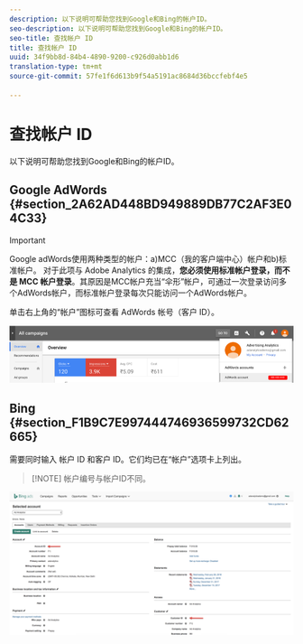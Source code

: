 ```yaml
---
description: 以下说明可帮助您找到Google和Bing的帐户ID。
seo-description: 以下说明可帮助您找到Google和Bing的帐户ID。
seo-title: 查找帐户 ID
title: 查找帐户 ID
uuid: 34f9bb8d-84b4-4890-9200-c926d0abb1d6
translation-type: tm+mt
source-git-commit: 57fe1f6d613b9f54a5191ac8684d36bccfebf4e5

---
```



# 查找帐户 ID

以下说明可帮助您找到Google和Bing的帐户ID。

## Google AdWords {#section_2A62AD448BD949889DB77C2AF3E04C33}

>[!IMPORTANT]
>
>Google adWords使用两种类型的帐户：a)MCC（我的客户端中心）帐户和b)标准帐户。 对于此项与 Adobe Analytics 的集成，**您必须使用标准帐户登录，而不是 MCC 帐户登录**。其原因是MCC帐户充当“伞形”帐户，可通过一次登录访问多个AdWords帐户，而标准帐户登录每次只能访问一个AdWords帐户。

单击右上角的“帐户”图标可查看 AdWords 帐号（客户 ID）。

![](assets/google_account.png)

## Bing {#section_F1B9C7E997444746936599732CD62665}

需要同时输入 帐户 ID 和客户 ID。它们均已在“帐户”选项卡上列出。

> [!NOTE] 帐户编号与帐户ID不同。

![](assets/bing_id.png)
